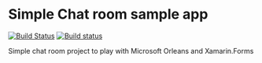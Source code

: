 # Simple Chat room sample app
[![Build Status](https://dev.azure.com/vladimirtolmachev/vladimirtolmachev/_apis/build/status/VlaTo.chat-room?branchName=master)](https://dev.azure.com/vladimirtolmachev/vladimirtolmachev/_build/latest?definitionId=1?branchName=master)
[![Build status](https://build.appcenter.ms/v0.1/apps/f2e99637-31cf-4dc3-a5eb-969c834ebb9f/branches/master/badge)](https://appcenter.ms)

Simple chat room project to play with Microsoft Orleans and Xamarin.Forms

